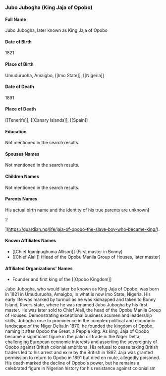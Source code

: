 ### Jubo Jubogha (King Jaja of Opobo)

#### Full Name

Jubo Jubogha, later known as King Jaja of Opobo

#### Date of Birth

1821

#### Place of Birth

Umuduruoha, Amaigbo, [[Imo State]], [[Nigeria]]

#### Date of Death

1891

#### Place of Death

[[Tenerife]], [[Canary Islands]], [[Spain]]

#### Education

Not mentioned in the search results.

#### Spouses Names

Not mentioned in the search results.

#### Children Names

Not mentioned in the search results.

#### Parents Names

His actual birth name and the identity of his true parents are unknown[

2



](https://guardian.ng/life/jaja-of-opobo-the-slave-boy-who-became-king/).

#### Known Affiliates Names

- [[Chief Iganipughuma Allison]] (First master in Bonny)
- [[Chief Alali]] (Head of the Opobu Manila Group of Houses, later master)

#### Affiliated Organizations' Names

- Founder and first king of the [[Opobo Kingdom]]

Jubo Jubogha, who would later be known as King Jaja of Opobo, was born in 1821 in Umuduruoha, Amaigbo, in what is now Imo State, Nigeria. His early life was marked by turmoil as he was kidnapped and taken to Bonny Island, Rivers state, where he was renamed Jubo Jubogha by his first master. He was later sold to Chief Alali, the head of the Opobu Manila Group of Houses. Demonstrating exceptional business acumen and leadership skills, Jubogha rose to prominence in the complex political and economic landscape of the Niger Delta.In 1870, he founded the kingdom of Opobo, naming it after Opobo the Great, a Pepple king. As king, Jaja of Opobo became a significant figure in the palm oil trade in the Niger Delta, challenging European economic interests and asserting the sovereignty of Opobo against British colonial ambitions. His refusal to cease taxing British traders led to his arrest and exile by the British in 1887. Jaja was granted permission to return to Opobo in 1891 but died en route, allegedly poisoned. His death marked the decline of Opobo's power, but he remains a celebrated figure in Nigerian history for his resistance against colonialism
